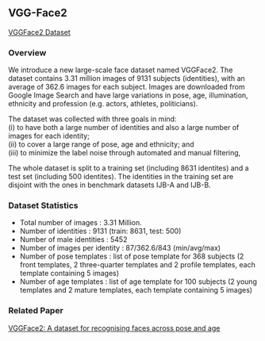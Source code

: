 ## VGG-Face2

[VGGFace2 Dataset](http://www.robots.ox.ac.uk/~vgg/data/vgg_face2/)

### Overview
We introduce a new large-scale face dataset named VGGFace2. The dataset contains 3.31 million images of 9131 subjects (identities), 
with an average of 362.6 images for each subject. Images are downloaded from Google Image Search and have large variations in pose, 
age, illumination, ethnicity and profession (e.g. actors, athletes, politicians). <br>

The dataset was collected with three goals in mind: <br>
(i) to have both a large number of identities and also a large number of images for each identity; <br>
(ii) to cover a large range of pose, age and ethnicity; and <br>
(iii) to minimize the label noise through automated and manual filtering, <br>

The whole dataset is split to a training set (including 8631 identites) and a test set (including 500 identites). 
The identities in the training set are disjoint with the ones in benchmark datasets IJB-A and IJB-B. <br>

### Dataset Statistics
* Total number of images : 3.31 Million.
* Number of identities : 9131 (train: 8631, test: 500)
* Number of male identities : 5452
* Number of images per identity : 87/362.6/843 (min/avg/max)
* Number of pose templates : list of pose template for 368 subjects (2 front templates, 
2 three-quarter templates and 2 profile templates, each template containing 5 images)
* Number of age templates : list of age template for 100 subjects (2 young templates and 2 mature templates,
each template containing 5 images)

### Related Paper
[VGGFace2: A dataset for recognising faces across pose and age](https://arxiv.org/abs/1710.08092)
